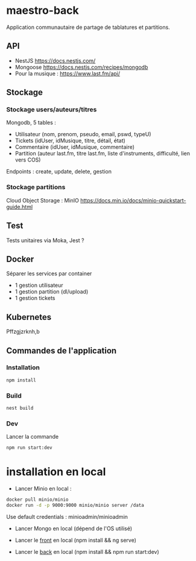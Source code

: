 # maestro-back

Application communautaire de partage de tablatures et partitions.

## API

 - NestJS https://docs.nestjs.com/
 - Mongoose https://docs.nestjs.com/recipes/mongodb
 - Pour la musique : https://www.last.fm/api/

## Stockage

### Stockage users/auteurs/titres

  Mongodb, 5 tables :
 - Utilisateur (nom, prenom, pseudo, email, pswd, typeU)
 - Tickets (idUser, idMusique, titre, détail, état)
 - Commentaire (idUser, idMusique, commentaire)
 - Partition (auteur last.fm, titre last.fm, liste d'instruments, difficulté, lien vers COS)

 Endpoints : create, update, delete, gestion

### Stockage partitions

Cloud Object Storage : MinIO  https://docs.min.io/docs/minio-quickstart-guide.html

## Test

Tests unitaires via Moka, Jest ?

## Docker

Séparer les services par container
 - 1 gestion utilisateur
 - 1 gestion partition (dl/upload)
 - 1 gestion tickets

## Kubernetes

Pffzgjzrknh,b


## Commandes de l'application 

### Installation

```sh
npm install
```
### Build
```sh
nest build
```
### Dev
Lancer la commande
```sh
npm run start:dev
```

# installation en local 

- Lancer Minio en local :
 ```sh
docker pull minio/minio
docker run -d -p 9000:9000 minio/minio server /data
```
Use default credentials : minioadmin/minioadmin

- Lancer Mongo en local (dépend de l'OS utilisé)

- Lancer le [front](https://github.com/Grimnir777/maestro-front) en local (npm install && ng serve)

- Lancer le [back](https://github.com/Grimnir777/maestro-back) en local (npm install && npm run start:dev)

